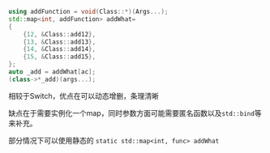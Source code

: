 ```c++
using addFunction = void(Class::*)(Args...);
std::map<int, addFunction> addWhat=
{
    {12, &Class::add12},
    {13, &Class::add13},
    {14, &Class::add14},
    {15, &Class::add15},    
};
auto _add = addWhat[ac];
(class->*_add)(args...);
```

相较于Switch，优点在可以动态增删，条理清晰

缺点在于需要实例化一个map，同时参数方面可能需要匿名函数以及`std::bind`等来补充。

部分情况下可以使用静态的 `static std::map<int, func> addWhat`

